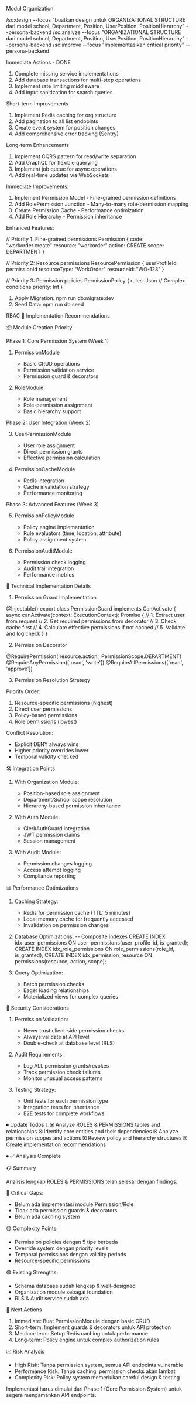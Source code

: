 Modul Organization

/sc:design --focus "buatkan design untuk ORGANIZATIONAL STRUCTURE dari model school, Department, Position, UserPosition, PositionHierarchy" --persona-backend
/sc:analyze --focus "ORGANIZATIONAL STRUCTURE dari model school, Department, Position, UserPosition, PositionHierarchy" --persona-backend
/sc:improve --focus "implementasikan critical priority" --persona-backend

Immediate Actions - DONE

1. Complete missing service implementations
2. Add database transactions for multi-step operations
3. Implement rate limiting middleware
4. Add input sanitization for search queries

Short-term Improvements

1. Implement Redis caching for org structure
2. Add pagination to all list endpoints
3. Create event system for position changes
4. Add comprehensive error tracking (Sentry)

Long-term Enhancements

1. Implement CQRS pattern for read/write separation
2. Add GraphQL for flexible querying
3. Implement job queue for async operations
4. Add real-time updates via WebSockets

Immediate Improvements:

1. Implement Permission Model - Fine-grained permission definitions
2. Add RolePermission Junction - Many-to-many role-permission mapping
3. Create Permission Cache - Performance optimization
4. Add Role Hierarchy - Permission inheritance

Enhanced Features:

// Priority 1: Fine-grained permissions
Permission {
code: "workorder.create"
resource: "workorder"
action: CREATE
scope: DEPARTMENT
}

// Priority 2: Resource permissions
ResourcePermission {
userProfileId
permissionId
resourceType: "WorkOrder"
resourceId: "WO-123"
}

// Priority 3: Permission policies
PermissionPolicy {
rules: Json // Complex conditions
priority: Int
}

1. Apply Migration: npm run db:migrate:dev
2. Seed Data: npm run db:seed

RBAC
🚀 Implementation Recommendations

📦 Module Creation Priority

Phase 1: Core Permission System (Week 1)

1. PermissionModule
   - Basic CRUD operations
   - Permission validation service
   - Permission guard & decorators

2. RoleModule
   - Role management
   - Role-permission assignment
   - Basic hierarchy support

Phase 2: User Integration (Week 2)

3. UserPermissionModule
   - User role assignment
   - Direct permission grants
   - Effective permission calculation

4. PermissionCacheModule
   - Redis integration
   - Cache invalidation strategy
   - Performance monitoring

Phase 3: Advanced Features (Week 3)

5. PermissionPolicyModule
   - Policy engine implementation
   - Rule evaluators (time, location, attribute)
   - Policy assignment system

6. PermissionAuditModule
   - Permission check logging
   - Audit trail integration
   - Performance metrics

🔧 Technical Implementation Details

1. Permission Guard Implementation

@Injectable()
export class PermissionGuard implements CanActivate {
async canActivate(context: ExecutionContext): Promise<boolean> {
// 1. Extract user from request
// 2. Get required permissions from decorator
// 3. Check cache first
// 4. Calculate effective permissions if not cached
// 5. Validate and log check
}
}

2. Permission Decorator

@RequirePermission('resource.action', PermissionScope.DEPARTMENT)
@RequireAnyPermission(['read', 'write'])
@RequireAllPermissions(['read', 'approve'])

3. Permission Resolution Strategy

Priority Order:

1. Resource-specific permissions (highest)
2. Direct user permissions
3. Policy-based permissions
4. Role permissions (lowest)

Conflict Resolution:

- Explicit DENY always wins
- Higher priority overrides lower
- Temporal validity checked

🛠️ Integration Points

1. With Organization Module:


    - Position-based role assignment
    - Department/School scope resolution
    - Hierarchy-based permission inheritance

2. With Auth Module:


    - ClerkAuthGuard integration
    - JWT permission claims
    - Session management

3. With Audit Module:


    - Permission changes logging
    - Access attempt logging
    - Compliance reporting

📊 Performance Optimizations

1. Caching Strategy:


    - Redis for permission cache (TTL: 5 minutes)
    - Local memory cache for frequently accessed
    - Invalidation on permission changes

2. Database Optimizations:
   -- Composite indexes
   CREATE INDEX idx_user_permissions ON user_permissions(user_profile_id, is_granted);
   CREATE INDEX idx_role_permissions ON role_permissions(role_id, is_granted);
   CREATE INDEX idx_permission_resource ON permissions(resource, action, scope);
3. Query Optimization:


    - Batch permission checks
    - Eager loading relationships
    - Materialized views for complex queries

🔐 Security Considerations

1. Permission Validation:


    - Never trust client-side permission checks
    - Always validate at API level
    - Double-check at database level (RLS)

2. Audit Requirements:


    - Log ALL permission grants/revokes
    - Track permission check failures
    - Monitor unusual access patterns

3. Testing Strategy:


    - Unit tests for each permission type
    - Integration tests for inheritance
    - E2E tests for complete workflows

⏺ Update Todos
⎿ ☒ Analyze ROLES & PERMISSIONS tables and relationships
☒ Identify core entities and their dependencies
☒ Analyze permission scopes and actions
☒ Review policy and hierarchy structures
☒ Create implementation recommendations

⏺ ✅ Analysis Complete

📋 Summary

Analisis lengkap ROLES & PERMISSIONS telah selesai dengan findings:

🔴 Critical Gaps:

- Belum ada implementasi module Permission/Role
- Tidak ada permission guards & decorators
- Belum ada caching system

🟡 Complexity Points:

- Permission policies dengan 5 tipe berbeda
- Override system dengan priority levels
- Temporal permissions dengan validity periods
- Resource-specific permissions

🟢 Existing Strengths:

- Schema database sudah lengkap & well-designed
- Organization module sebagai foundation
- RLS & Audit service sudah ada

🎯 Next Actions

1. Immediate: Buat PermissionModule dengan basic CRUD
2. Short-term: Implement guards & decorators untuk API protection
3. Medium-term: Setup Redis caching untuk performance
4. Long-term: Policy engine untuk complex authorization rules

📈 Risk Analysis

- High Risk: Tanpa permission system, semua API endpoints vulnerable
- Performance Risk: Tanpa caching, permission checks akan lambat
- Complexity Risk: Policy system memerlukan careful design & testing

Implementasi harus dimulai dari Phase 1 (Core Permission System) untuk segera mengamankan API endpoints.
